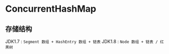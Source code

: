 # ConcurrentHashMap

## 存储结构

JDK1.7 : `Segment 数组 + HashEntry 数组 + 链表`
JDK1.8 :  `Node 数组 + 链表 / 红黑树`

